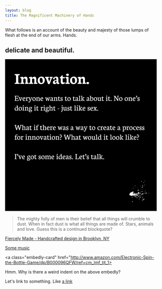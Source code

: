 ```yaml
---
layout: blog
title: The Magnificent Machinery of Hands
---
```


What follows is an account of the beauty and majesty of those lumps of flesh at the end of our arms. Hands.

## delicate and beautiful.


![logo](/images/innovation.png)

> The mighty folly of men is their belief that all things will crumble to dust. When in fact dust is what all things are made of. Stars, animals and love.
> Guess this is a continued blockquote?

<a class="embedly-card" href="http://fiercelymade.com">Fiercely Made - Handcrafted design in Brooklyn, NY</a>


<a class="embedly-card" href="https://play.google.com/music/m/Bmmuzjnkwwiokejwawcl4dg5foi">Some music</a>

<a class="embedly-card" href="http://www.amazon.com/Electronic-Spin-the-Bottle-Game/dp/B000096QFW/ref=cm_lmf_tit_1></a>


Hmm. Why is there a weird indent on the above embedly?

Let's link to something. Like [a link](http://www.tumblr.com)
